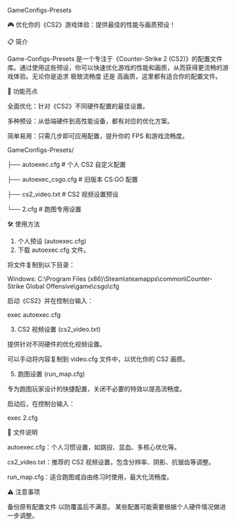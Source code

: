 GameConfigs-Presets

🎮 优化你的《CS2》游戏体验：提供最佳的性能与画质预设！

📋 简介

Game-Configs-Presets 是一个专注于《Counter-Strike 2 (CS2)》的配置文件库。通过使用这些预设，你可以快速优化游戏的性能和画质，从而获得更流畅的游戏体验。无论你是追求 极致流畅度 还是 高画质，这里都有适合你的配置文件。

🚀 功能亮点

全面优化：针对《CS2》不同硬件配置的最佳设置。

多种预设：从低端硬件到高性能设备，都有对应的优化方案。

简单易用：只需几步即可应用配置，提升你的 FPS 和游戏流畅度。

GameConfigs-Presets/

├── autoexec.cfg              # 个人 CS2 自定义配置

├── autoexec_csgo.cfg         # 旧版本 CS:GO 配置

├── cs2_video.txt             # CS2 视频设置预设

└── 2.cfg               # 跑图专用设置

🛠️ 使用方法

1. 个人预设 (autoexec.cfg)
2. 下载 autoexec.cfg 文件。

将文件复制到以下目录：

Windows: C:\Program Files (x86)\Steam\steamapps\common\Counter-Strike Global Offensive\game\csgo\cfg

启动《CS2》并在控制台输入：

exec autoexec.cfg

3. CS2 视频设置 (cs2_video.txt)
   
提供针对不同硬件的优化视频设置。

可以手动将内容复制到 video.cfg 文件中，以优化你的 CS2 画质。

5. 跑图设置 (run_map.cfg)
   
专为跑图玩家设计的快捷配置，关闭不必要的特效以提高流畅度。

启动后，在控制台输入：

exec 2.cfg

📝 文件说明

autoexec.cfg：个人习惯设置，如跳投、显血、多核心优化等。

cs2_video.txt：推荐的 CS2 视频设置，包含分辨率、阴影、抗锯齿等调整。

run_map.cfg：适合跑图或自由练习时使用，最大化流畅度。

⚠️ 注意事项

备份原有配置文件 以防覆盖后不满意。
某些配置可能需要根据个人硬件情况做进一步调整。



